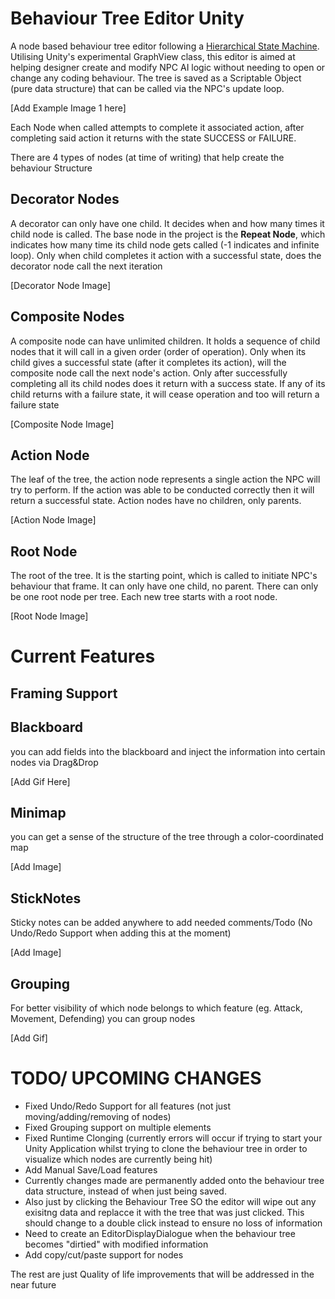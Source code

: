 # Behaviour Tree Editor Unity
 A node based behaviour tree editor following a [Hierarchical State Machine](https://www.eventhelix.com/design-patterns/hierarchical-state-machine/). Utilising Unity's experimental GraphView class, this editor is aimed at helping designer create and modify NPC AI logic without needing to open or change any coding behaviour. The tree is saved as a Scriptable Object (pure data structure) that can be called via the NPC's update loop. 
 
[Add Example Image 1 here]

Each Node when called attempts to complete it associated action, after completing said action it returns with the state SUCCESS or FAILURE.

There are 4 types of nodes (at time of writing) that help create the behaviour Structure

## Decorator Nodes
A decorator can only have one child. It decides when and how many times it child node is called. The base node in the project is the <b>Repeat Node</b>, which indicates how many time its child node gets called (-1 indicates and infinite loop). Only when child completes it action with a successful state, does the decorator node call the next iteration

[Decorator Node Image]

## Composite Nodes
A composite node can have unlimited children. It holds a sequence of child nodes that it will call in a given order (order of operation). Only when its child gives a successful state (after it completes its action), will the composite node call the next node's action. Only after successfully completing all its  child nodes does it return with a success state. If any of its child returns with a failure state, it will cease operation and too will return a failure state

[Composite Node Image]

## Action Node
The leaf of the tree, the action node represents a single action the NPC will try to perform. If the action was able to be conducted correctly then it will return a successful state. Action nodes have no children, only parents. 

[Action Node Image]

## Root Node
The root of the tree. It is the starting point, which is called to initiate NPC's behaviour that frame. It can only have one child, no parent. There can only be one root node per tree. Each new tree starts with a root node.


[Root Node Image]

# Current Features

## Framing Support


## Blackboard

you can add fields into the blackboard and inject the information into certain nodes via Drag&Drop

[Add Gif Here]

## Minimap

you can get a sense of the structure of the tree through a color-coordinated map

[Add Image]

## StickNotes

Sticky notes can be added anywhere to add needed comments/Todo (No Undo/Redo Support when adding this at the moment)

[Add Image]

## Grouping

For better visibility of which node belongs to which feature (eg. Attack, Movement, Defending) you can group nodes

[Add Gif]


# TODO/ UPCOMING CHANGES

- Fixed Undo/Redo Support for all features (not just moving/adding/removing of nodes)
- Fixed Grouping support on multiple elements
- Fixed Runtime Clonging (currently errors will occur if trying to start your Unity Application whilst trying to clone the behaviour tree in order to visualize which nodes are currently being hit)
- Add Manual Save/Load features
 - Currently changes made are permanently added onto the behaviour tree data structure, instead of when just being saved.
 - Also just by clicking the Behaviour Tree SO the editor will wipe out any exisitng data and replacce it with the tree that was just clicked. This should change to a double click instead to ensure no loss of information
 - Need to create an EditorDisplayDialogue when the behaviour tree becomes "dirtied" with modified information
 - Add copy/cut/paste support for nodes
 
 
 The rest are just Quality of life improvements that will be addressed in the near future
